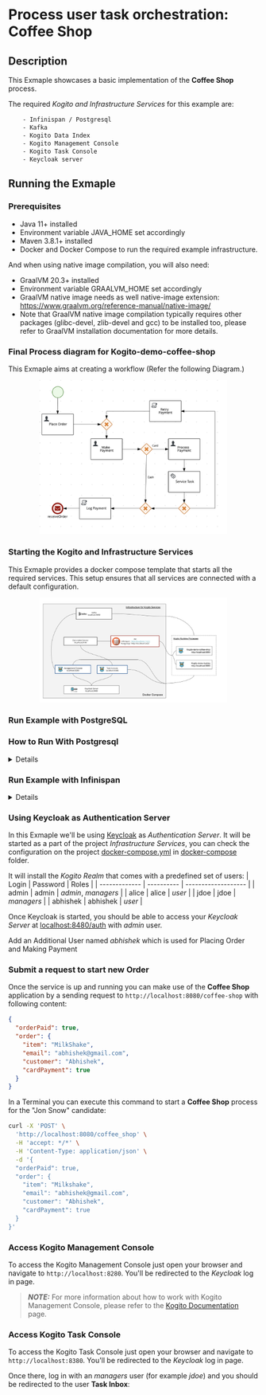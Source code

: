 # Process user task orchestration: Coffee Shop

## Description

This Exmaple showcases a basic implementation of the **Coffee Shop** process. 


The required *Kogito and Infrastructure Services* for this example are:

        - Infinispan / Postgresql
        - Kafka
        - Kogito Data Index
        - Kogito Management Console
        - Kogito Task Console
        - Keycloak server

## Running the Exmaple

### Prerequisites

* Java 11+ installed
* Environment variable JAVA_HOME set accordingly
* Maven 3.8.1+ installed
* Docker and Docker Compose to run the required example infrastructure.

And when using native image compilation, you will also need: 
  - GraalVM 20.3+ installed
  - Environment variable GRAALVM_HOME set accordingly
  - GraalVM native image needs as well native-image extension: https://www.graalvm.org/reference-manual/native-image/
  - Note that GraalVM native image compilation typically requires other packages (glibc-devel, zlib-devel and gcc) to be installed too, please refer to GraalVM installation documentation for more details.


### Final Process diagram for Kogito-demo-coffee-shop

This Exmaple aims at creating a workflow (Refer the following Diagram.)

<p align="center"><img width=75% height=50% src="docs/images/coffee-shop-process.png"></p>


### Starting the Kogito and Infrastructure Services

This Exmaple provides a docker compose template that starts all the required services. This setup ensures that all services are connected with a default configuration.

<p align="center"><img width=75% height=50% src="docs/images/infra-kogito.png"></p>



### Run Example with PostgreSQL

### How to Run With Postgresql
<details>
We will try to run this Exmaple with Postgres 

#### Compile Hiring example with profile postgresql

First thing is to compile the example with the postgresql profile executing:

For Linux and MacOS:

- Open a Terminal
- Go to the example folder and run
```sh
mvn clean install -Ppostgresql
```

#### Start infrastructure services

You should start all the services before you execute any of the **Coffee Shop** example, to do that please execute:

For Linux and MacOS:

1. Open a Terminal
2. Go to docker-compose folder
3. Run the ```startServices.sh``` script

```bash
sh ./startServices.sh
```

or

```bash
sh ./startServices.sh postgresql
```

Once all services bootstrap, the following ports will be assigned on your local machine:

- PostgreSQL: 5432
- Kafka: 9092
- Data Index: 8180
- Management Console: 8280
- Task Console: 8380
- Keycloak: 8480
- PgAdmin: 8055

> **_NOTE:_**  This step requires the project to be compiled, please consider running a ```mvn clean install``` command on the project root before running the ```startServices.sh``` script for the first time or any time you modify the project.

Once started you can simply stop all services by executing the ```docker-compose -f docker-compose-postgresql.yml stop```.

All created containers can be removed by executing the ```docker-compose -f docker-compose-postgresql.yml rm```.

#### Run the Coffee Shop example with PostgreSQL

##### Compile and Run Coffee Shop example process in Local Dev Mode

Once all the infrastructure services are ready, you can start the Coffee Shop example by doing:

- Open a Terminal
- Go to the Coffee Shop example folder
- Start the example with the command

```bash
mvn clean package quarkus:dev -Ppostgresql
```

NOTE: With dev mode of Quarkus you can take advantage of hot reload for business assets like processes, rules, decision tables and java code. No need to redeploy or restart your running application.

##### Package and Run in JVM mode

```sh
mvn clean package -Ppostgresql
java -jar target/quarkus-app/quarkus-run.jar
```

or on windows

```sh
mvn clean package -Ppostgresql
java -jar target\quarkus-app\quarkus-run.jar
```

##### Package and Run using Local Native Image
Note that this requires GRAALVM_HOME to point to a valid GraalVM installation

```sh
mvn clean package -Pnative -Ppostgresql
```

To run the generated native executable, generated in `target/`, execute

```sh
./target/./target/process-usertasks-quarkus-with-console-runner
```
</details>


### Run Example with Infinispan

<details>
#### Compile Coffee Shop example with profile infinispan

First thing is to compile the example with the infinispan profile executing:

For Linux and MacOS:

1. Open a Terminal
2. Go to the example folder and run
```sh
mvn clean install -Pinfinispan
```
#### Start infrastructure services

You should start all the services before you execute any of the **Coffee Shop** example, to do that please execute:

For Linux and MacOS:

1. Open a Terminal
2. Go to docker-compose folder
3. Run the ```startServices.sh``` script with infinispan argument

```bash
sh ./startServices.sh infinispan
```

Once all services bootstrap, the following ports will be assigned on your local machine:

- Infinispan: 11222
- Kafka: 9092
- Data Index: 8180
- Management Console: 8280
- Task Console: 8380
- Keycloak: 8480

> **_NOTE:_**  This step requires the project to be compiled, please consider running a ```mvn clean install -Pinfinispan``` command on the project root before running the ```startServices.sh infinispan``` script for the first time or any time you modify the project.

Once started you can simply stop all services by executing the ```docker-compose -f docker-compose-infinispan.yml stop```.

All created containers can be removed by executing the ```docker-compose -f docker-compose-infinispan.yml rm```.

#### Run the Coffee Shop example with Infinispan

##### Compile and Run Coffee Shop example process in Local Dev Mode

Once all the infrastructure services are ready, you can start the Coffee Shop example by doing:

- Open a Terminal
- Go to the Coffee Shop example folder
- Start the example with the command

```bash
mvn clean package quarkus:dev -Pinfinispan
```

NOTE: With dev mode of Quarkus you can take advantage of hot reload for business assets like processes, rules, decision tables and java code. No need to redeploy or restart your running application.

##### Package and Run in JVM mode

```sh
mvn clean package -Pinfinispan
java -jar target/quarkus-app/quarkus-run.jar
```

or on windows

```sh
mvn clean package -Pinfinispan
java -jar target\quarkus-app\quarkus-run.jar
```

##### Package and Run using Local Native Image
Note that this requires GRAALVM_HOME to point to a valid GraalVM installation

```sh
mvn clean package -Pnative -Pinfinispan
```

To run the generated native executable, generated in `target/`, execute

```sh
./target/./target/process-usertasks-quarkus-with-console-runner
```
</details>

### Using Keycloak as Authentication Server

In this Exmaple we'll be using [Keycloak](https://www.keycloak.org/) as *Authentication Server*. It will be started as a part of the project *Infrastructure Services*, you can check the configuration on the project [docker-compose.yml](docker-compose/docker-compose.yml) in [docker-compose](docker-compose) folder.

It will install the *Kogito Realm* that comes with a predefined set of users:
| Login         | Password   | Roles               |
| ------------- | ---------- | ------------------- |
|    admin      |   admin    | *admin*, *managers* |
|    alice      |   alice    | *user*              |
|    jdoe       |   jdoe     | *managers*          |
|    abhishek   |  abhishek  | *user*              |

Once Keycloak is started, you should be able to access your *Keycloak Server* at [localhost:8480/auth](http://localhost:8480/auth) with *admin* user.

Add an Additional User named *abhishek* which is used for Placing Order and Making Payment

### Submit a request to start new Order

Once the service is up and running you can make use of the **Coffee Shop** application by a sending request to `http://localhost:8080/coffee-shop`  with following content:
```json
{
  "orderPaid": true,
  "order": {
    "item": "MilkShake",
    "email": "abhishek@gmail.com",
    "customer": "Abhishek",
    "cardPayment": true
  }
}
```

In a Terminal you can execute this command to start a **Coffee Shop** process for the "Jon Snow" candidate:
```bash
curl -X 'POST' \
  'http://localhost:8080/coffee_shop' \
  -H 'accept: */*' \
  -H 'Content-Type: application/json' \
  -d '{
  "orderPaid": true,
  "order": {
    "item": "Milkshake",
    "email": "abhishek@gmail.com",
    "customer": "Abhishek",
    "cardPayment": true
  }
}'
```



### Access Kogito Management Console

To access the Kogito Management Console just open your browser and navigate to ``http://localhost:8280``. You'll be redirected to the *Keycloak* log in page.


> **_NOTE:_**  For more information about how to work with Kogito Management Console, please refer to the [Kogito Documentation](https://docs.jboss.org/kogito/release/latest/html_single/#con-management-console_kogito-developing-process-services) page.


### Access Kogito Task Console

To access the Kogito Task Console just open your browser and navigate to ``http://localhost:8380``. You'll be redirected to the *Keycloak* log in page.

Once there, log in with an *managers* user (for example *jdoe*) and you should be redirected to the user **Task Inbox**:


